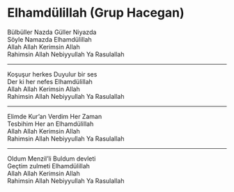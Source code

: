 # Elhamdülillah (Grup Hacegan)

Bülbüller Nazda Güller Niyazda  
Söyle Namazda Elhamdülillah  
Allah Allah Kerimsin Allah  
Rahimsin Allah Nebiyyullah Ya Rasulallah  
****  
Koşuşur herkes Duyulur bir ses  
Der ki her nefes Elhamdülillah  
Allah Allah Kerimsin Allah  
Rahimsin Allah Nebiyyullah Ya Rasulallah  
****  
Elimde Kur’an Verdim Her Zaman  
Tesbihim Her an Elhamdülillah  
Allah Allah Kerimsin Allah  
Rahimsin Allah Nebiyyullah Ya Rasulallah  
****  
Oldum Menzil’li Buldum devleti  
Geçtim zulmeti Elhamdülillah  
Allah Allah Kerimsin Allah  
Rahimsin Allah Nebiyyullah Ya Rasulallah  

